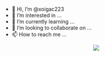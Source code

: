 - 👋 Hi, I’m @xoigac223
- 👀 I’m interested in ...
- 🌱 I’m currently learning ...
- 💞️ I’m looking to collaborate on ...
- 📫 How to reach me ...

<p align="center">
  <a href="https://skillicons.dev">
    <img src="https://skillicons.dev/icons?i=html,css,js,php,c,cpp,java,py,dotnet,docker,linux,mysq&theme=lightl" />
  </a>
</p>
